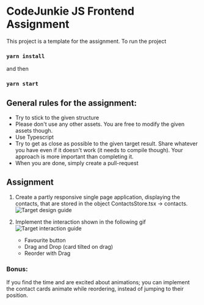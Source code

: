 # CodeJunkie JS Frontend Assignment

This project is a template for the assignment.
To run the project

### `yarn install`

and then

### `yarn start`

## General rules for the assignment:

- Try to stick to the given structure
- Please don't use any other assets. You are free to modify the given assets though.
- Use Typescript
- Try to get as close as possible to the given target result. Share whatever you have even if it doesn't work (it needs to compile though). Your approach is more important than completing it.
- When you are done, simply create a pull-request

## Assignment

1. Create a partly responsive single page application, displaying the contacts, that are stored in the object ContactsStore.tsx -> contacts.
   ![Target design guide](./public/contacts.png)

2. Implement the interaction shown in the following gif
   ![Target interaction guide](./public/TargetInteraction.gif)
   - Favourite button
   - Drag and Drop (card tilted on drag)
   - Reorder with Drag

### Bonus:

If you find the time and are excited about animations; you can implement the contact cards animate while reordering, instead of jumping to their position.
